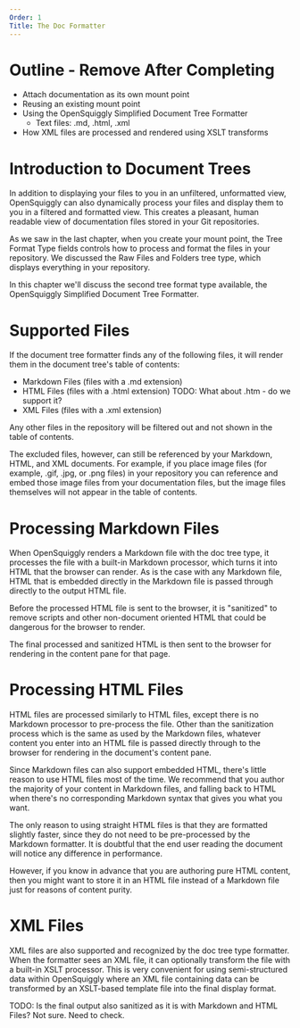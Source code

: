 ```yaml
---
Order: 1
Title: The Doc Formatter
---
```

# Outline - Remove After Completing
* Attach documentation as its own mount point
* Reusing an existing mount point
* Using the OpenSquiggly Simplified Document Tree Formatter
  * Text files: .md, .html, .xml
* How XML files are processed and rendered using XSLT transforms

# Introduction to Document Trees

In addition to displaying your files to you in an unfiltered, unformatted view, OpenSquiggly
can also dynamically process your files and display them to you in a filtered and formatted view.
This creates a pleasant, human readable view of documentation files stored in your Git repositories.

As we saw in the last chapter, when you create your mount point, the Tree Format Type fields
controls how to process and format the files in your repository. We discussed the Raw Files and
Folders tree type, which displays everything in your repository.

In this chapter we'll discuss the second tree format type available, the OpenSquiggly Simplified
Document Tree Formatter.

# Supported Files

If the document tree formatter finds any of the following files, it will render them in
the document tree's table of contents:

* Markdown Files (files with a .md extension)
* HTML Files (files with a .html extension) TODO: What about .htm - do we support it?
* XML Files (files with a .xml extension)

Any other files in the repository will be filtered out and not shown in the table of contents.

The excluded files, however, can still be referenced by your Markdown, HTML, and XML documents.
For example, if you place image files (for example, .gif, .jpg, or .png files) in your repository
you can reference and embed those image files from your documentation files, but the image files
themselves will not appear in the table of contents.

# Processing Markdown Files

When OpenSquiggly renders a Markdown file with the doc tree type, it processes the file with
a built-in Markdown processor, which turns it into HTML that the browser can render. As is the
case with any Markdown file, HTML that is embedded directly in the Markdown file is passed
through directly to the output HTML file.

Before the processed HTML file is sent to the browser, it is "sanitized" to remove scripts
and other non-document oriented HTML that could be dangerous for the browser to render.

The final processed and sanitized HTML is then sent to the browser for rendering in the content
pane for that page.

# Processing HTML Files

HTML files are processed similarly to HTML files, except there is no Markdown processor to
pre-process the file. Other than the sanitization process which is the same as used by the 
Markdown files, whatever content you enter into an HTML file is passed directly through to
the browser for rendering in the document's content pane.

Since Markdown files can also support embedded HTML, there's little reason to use HTML
files most of the time. We recommend that you author the majority of your content in Markdown
files, and falling back to HTML when there's no corresponding Markdown syntax that gives you
what you want.

The only reason to using straight HTML files is that they are formatted slightly faster, since
they do not need to be pre-processed by the Markdown formatter. It is doubtful that the end
user reading the document will notice any difference in performance.

However, if you know in advance that you are authoring pure HTML content, then you might
want to store it in an HTML file instead of a Markdown file just for reasons of content purity.

# XML Files

XML files are also supported and recognized by the doc tree type formatter. When the formatter
sees an XML file, it can optionally transform the file with a built-in XSLT processor. This
is very convenient for using semi-structured data within OpenSquiggly where an XML file 
containing data can be transformed by an XSLT-based template file into the final display format.

TODO: Is the final output also sanitized as it is with Markdown and HTML Files? Not sure.
Need to check.
